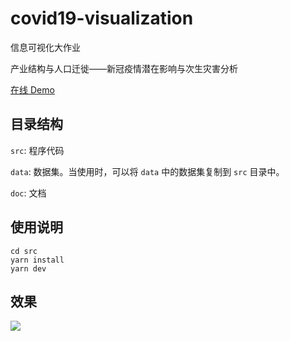 # covid19-visualization

信息可视化大作业

产业结构与人口迁徙——新冠疫情潜在影响与次生灾害分析

[在线 Demo](https://covid19-visualization-git-master.ncj.vercel.app/)

## 目录结构

`src`: 程序代码

`data`: 数据集。当使用时，可以将 `data` 中的数据集复制到 `src` 目录中。

`doc`: 文档

## 使用说明

```shell
cd src
yarn install
yarn dev
```

## 效果

![](doc/img/panel.jpg)

